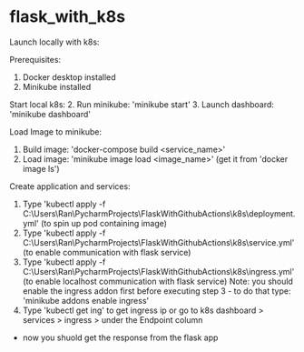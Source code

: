 # flask_with_k8s


Launch locally with k8s:

Prerequisites:
1. Docker desktop installed
2. Minikube installed

Start local k8s:
2. Run minikube: 'minikube start'
3. Launch dashboard: 'minikube dashboard'

Load Image to minikube:
1. Build image: 'docker-compose build <service_name>'
2. Load image: 'minikube image load <image_name>' (get it from 'docker image ls')

Create application and services:
1. Type 'kubectl apply -f C:\Users\Ran\PycharmProjects\FlaskWithGithubActions\k8s\deployment.yml' (to spin up pod containing image)
2. Type 'kubectl apply -f C:\Users\Ran\PycharmProjects\FlaskWithGithubActions\k8s\service.yml' (to enable communication with flask service)
3. Type 'kubectl apply -f C:\Users\Ran\PycharmProjects\FlaskWithGithubActions\k8s\ingress.yml' (to enable localhost communication with flask service)
Note: you should enable the ingress addon first before executing step 3 - to do that type: 'minikube addons enable ingress'
4. Type 'kubectl get ing' to get ingress ip or go to k8s dashboard > services > ingress > under the Endpoint column
- now you shuold get the response from the flask app
